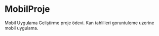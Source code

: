 # MobilProje
Mobil Uygulama Geliştirme proje ödevi.
Kan tahlilleri goruntuleme uzerine mobil uygulama.

